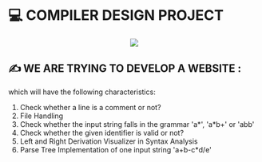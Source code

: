 # 💻 COMPILER DESIGN PROJECT

<p align="center">
    <img src="https://i1.wp.com/iemgroup.s3.amazonaws.com/uploads/2017/12/IEM_New_Logo.jpg?fit=1458%2C1190&ssl=1">
</p>

## ✍️ WE ARE TRYING TO DEVELOP A WEBSITE :
which will have the following characteristics:

<ol>
    <li>Check whether a line is a comment or not?</li>
    <li>File Handling</li>
    <li>Check whether the input string falls in the grammar 'a*', 'a*b+' or 'abb'</li>
    <li>Check whether the given identifier is valid or not?</li>
    <li>Left and Right Derivation Visualizer in Syntax Analysis</li>
    <li>Parse Tree Implementation of one input string 'a+b-c*d/e'</li>
</ol>
